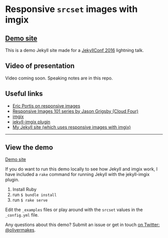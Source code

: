 # Responsive `srcset` images with imgix

## [Demo site](http://demo-jekyll-imgix.s3-website-us-east-1.amazonaws.com/)

This is a demo Jekyll site made for a [JekyllConf 2016](http://jekyllconf.com/) lightning talk.

## Video of presentation

Video coming soon. Speaking notes are in this repo.

## Useful links

- [Eric Portis on responsive images](https://ericportis.com/posts/2014/srcset-sizes/)
- [Responsive Images 101 series by Jason Grigsby (Cloud Four)](http://blog.cloudfour.com/responsive-images-101-definitions/)
- [imgix](http://imgix.com/)
- [jekyll-imgix plugin](https://github.com/imgix/jekyll-imgix)
- [My Jekyll site (which uses responsive images with imgix)](https://olivermak.es/)

---

## View the demo

[Demo site](http://demo-jekyll-imgix.s3-website-us-east-1.amazonaws.com/)

If you do want to run this demo locally to see how Jekyll and imgix work, I have included a `rake` command for running Jekyll with the jekyll-imgix plugin.

1. Install Ruby
2. run `$ bundle install`
3. run `$ rake serve`

Edit the `_examples` files or play around with the `srcset` values in the `_config.yml` file.

Any questions about this demo? Submit an issue or get in touch [on Twitter: @olivermakes](https://twitter.com/olivermakes).
